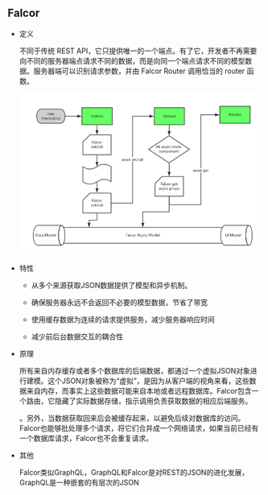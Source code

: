 ## Falcor

* 定义

    不同于传统 REST API，它只提供唯一的一个端点。有了它，开发者不再需要向不同的服务器端点请求不同的数据，而是向同一个端点请求不同的模型数据。服务器端可以识别请求参数，并由 Falcor Router 调用恰当的 router 函数。

    ![falcor](images/falcor.png)

* 特性

    - 从多个来源获取JSON数据提供了模型和异步机制。

    - 确保服务器永远不会返回不必要的模型数据，节省了带宽

    - 使用缓存数据为连续的请求提供服务，减少服务器响应时间

    - 减少前后台数据交互的耦合性

* 原理

    所有来自内存缓存或者多个数据库的后端数据，都通过一个虚拟JSON对象进行建模。这个JSON对象被称为“虚拟”，是因为从客户端的视角来看，这些数据来自内存，而事实上这些数据可能来自本地或者远程数据库。Falcor包含一个路由，它隐藏了实际数据存储，指示调用负责获取数据的相应后端服务。  

    。另外，当数据获取回来后会被缓存起来，以避免后续对数据库的访问。Falcor也能够批处理多个请求，将它们合并成一个网络请求，如果当前已经有一个数据库请求，Falcor也不会重复请求。

* 其他

    Falcor类似GraphQL，GraphQL和Falcor是对REST的JSON的进化发展，GraphQL是一种嵌套的有层次的JSON

